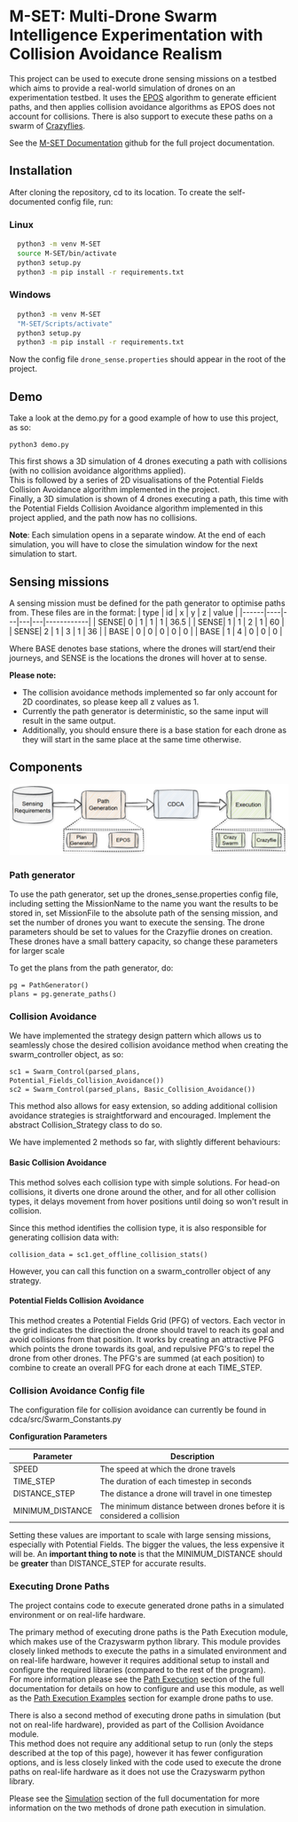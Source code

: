 

# M-SET: Multi-Drone Swarm Intelligence Experimentation with Collision Avoidance Realism
This project can be used to execute drone sensing missions on a testbed which aims to provide a real-world simulation of drones on an experimentation testbed. It uses the [EPOS](https://github.com/epournaras/EPOS) algorithm to generate efficient paths, and then applies collision avoidance algorithms as EPOS does not account for collisions. There is also support to execute these paths on a swarm of [Crazyflies](https://www.bitcraze.io/products/crazyflie-2-1/).

See the [M-SET Documentation](https://github.com/TDI-Lab/M-SET-Documentation/tree/main) github for the full project documentation.







## Installation

After cloning the repository, cd to its location. To create the self-documented config file, run:

### Linux
```bash
  python3 -m venv M-SET
  source M-SET/bin/activate
  python3 setup.py
  python3 -m pip install -r requirements.txt
```
### Windows
```bash
  python3 -m venv M-SET
  "M-SET/Scripts/activate"
  python3 setup.py
  python3 -m pip install -r requirements.txt
```
Now the config file ```drone_sense.properties``` should appear in the root of the project.

## Demo
Take a look at the demo.py for a good example of how to use this project, as so:
```
python3 demo.py
```
This first shows a 3D simulation of 4 drones executing a path with collisions (with no collision avoidance algorithms applied).  
This is followed by a series of 2D visualisations of the Potential Fields Collision Avoidance algorithm implemented in the project.  
Finally, a 3D simulation is shown of 4 drones executing a path, this time with the Potential Fields Collision Avoidance algorithm implemented in this project applied, and the path now has no collisions.  

**Note**: Each simulation opens in a separate window. At the end of each simulation, you will have to close the simulation window for the next simulation to start.



## Sensing missions
A sensing mission must be defined for the path generator to optimise paths from. These files are in the format:
| type | id | x | y | z | value      |
|------|----|---|---|---|------------|
| SENSE| 0  | 1 | 1 | 1 | 36.5       |
| SENSE| 1  | 1 | 2 | 1 | 60         |
| SENSE| 2  | 1 | 3 | 1 | 36         |
| BASE | 0  | 0 | 0 | 0 | 0          |
| BASE | 1  | 4 | 0 | 0 | 0          |

Where BASE denotes base stations, where the drones will start/end their journeys, and SENSE is the locations the drones will hover at to sense.

**Please note:**

- The collision avoidance methods implemented so far only account for 2D coordinates, so please keep all z values as 1.
- Currently the path generator is deterministic, so the same input will result in the same output.
- Additionally, you should ensure there is a base station for each drone as they will start in the same place at the same time otherwise.




## Components

![Component Diagram](Component_Diagram.png)

### Path generator

To use the path generator, set up the drones_sense.properties config file, including setting the MissionName to the name you want the results to be stored in, set MissionFile to the absolute path of the sensing mission, and set the  number of drones you want to execute the sensing. The drone parameters should be set to values for the Crazyflie drones on creation. These drones have a small battery capacity, so change these parameters for larger scale

To get the plans from the path generator, do:
```
pg = PathGenerator()
plans = pg.generate_paths()
```

### Collision Avoidance
We have implemented the strategy design pattern which allows us to seamlessly chose the desired collision avoidance method when creating the swarm_controller object, as so:

```
sc1 = Swarm_Control(parsed_plans, Potential_Fields_Collision_Avoidance())
sc2 = Swarm_Control(parsed_plans, Basic_Collision_Avoidance())
```
This method also allows for easy extension, so adding additional collision avoidance strategies is straightforward and encouraged. Implement the abstract Collision_Strategy class to do so.

We have implemented 2 methods so far, with slightly different behaviours:

#### Basic Collision Avoidance
This method solves each collision type with simple solutions. For  head-on collisions, it diverts one drone around the other, and for all other collision types, it delays movement from hover positions until doing so won't result in collision.

Since this method identifies the collision type, it is also responsible for generating collision data with:
```
collision_data = sc1.get_offline_collision_stats()
```
However, you can call this function on a swarm_controller object of any strategy.

#### Potential Fields Collision Avoidance
This method creates a Potential Fields Grid (PFG) of vectors. Each vector in the grid indicates the direction the drone should travel to reach its goal and avoid collisions from that position.
It works by creating an attractive PFG which points the drone towards its goal, and repulsive PFG's to repel the drone from other drones. The PFG's are summed (at each position) to combine to create an overall PFG for each drone at each TIME_STEP.


### Collision Avoidance Config file
The configuration file for collision avoidance can currently be found in cdca/src/Swarm_Constants.py

**Configuration Parameters**

| Parameter          | Description                                                             |
|--------------------|-------------------------------------------------------------------------|
| SPEED              | The speed at which the drone travels                                    |
| TIME_STEP          | The duration of each timestep in seconds                                |
| DISTANCE_STEP      | The distance a drone will travel in one timestep                        |
| MINIMUM_DISTANCE   | The minimum distance between drones before it is considered a collision |

Setting these values are important to scale with large sensing missions, especially with Potential Fields. The bigger the values, the less expensive it will be. An **important thing to note** is that the MINIMUM_DISTANCE should be **greater** than DISTANCE_STEP for accurate results.

### Executing Drone Paths
The project contains code to execute generated drone paths in a simulated environment or on real-life hardware.  

The primary method of executing drone paths is the Path Execution module, which makes use of the Crazyswarm python library. This module provides closely linked methods to execute the paths in a simulated environment and on real-life hardware, however it requires additional setup to install and configure the required libraries (compared to the rest of the program).  
For more information please see the [Path Execution](https://github.com/TDI-Lab/M-SET-Documentation/blob/main/Path%20Execution.md) section of the full documentation for details on how to configure and use this module, as well as the [Path Execution Examples](https://github.com/TDI-Lab/M-SET-Documentation/blob/main/Path%20Execution%20Examples.md) section for example drone paths to use.

There is also a second method of executing drone paths in simulation (but not on real-life hardware), provided as part of the Collision Avoidance module.  
This method does not require any additional setup to run (only the steps described at the top of this page), however it has fewer configuration options, and is less closely linked with the code used to execute the drone paths on real-life hardware as it does not use the Crazyswarm python library.

Please see the [Simulation](https://github.com/TDI-Lab/M-SET-Documentation/blob/main/Simulation.md) section of the full documentation for more information on the two methods of drone path execution in simulation.
